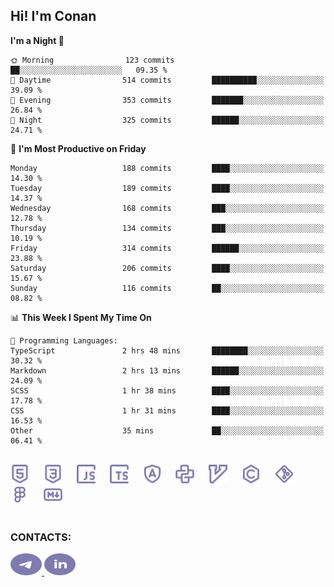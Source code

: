 ## Hi! I'm Conan

<!--START_SECTION:waka-->
**I'm a Night 🦉** 

```text
🌞 Morning                123 commits         ██░░░░░░░░░░░░░░░░░░░░░░░   09.35 % 
🌆 Daytime                514 commits         ██████████░░░░░░░░░░░░░░░   39.09 % 
🌃 Evening                353 commits         ███████░░░░░░░░░░░░░░░░░░   26.84 % 
🌙 Night                  325 commits         ██████░░░░░░░░░░░░░░░░░░░   24.71 % 
```
📅 **I'm Most Productive on Friday** 

```text
Monday                   188 commits         ████░░░░░░░░░░░░░░░░░░░░░   14.30 % 
Tuesday                  189 commits         ████░░░░░░░░░░░░░░░░░░░░░   14.37 % 
Wednesday                168 commits         ███░░░░░░░░░░░░░░░░░░░░░░   12.78 % 
Thursday                 134 commits         ███░░░░░░░░░░░░░░░░░░░░░░   10.19 % 
Friday                   314 commits         ██████░░░░░░░░░░░░░░░░░░░   23.88 % 
Saturday                 206 commits         ████░░░░░░░░░░░░░░░░░░░░░   15.67 % 
Sunday                   116 commits         ██░░░░░░░░░░░░░░░░░░░░░░░   08.82 % 
```


📊 **This Week I Spent My Time On** 

```text
💬 Programming Languages: 
TypeScript               2 hrs 48 mins       ████████░░░░░░░░░░░░░░░░░   30.32 % 
Markdown                 2 hrs 13 mins       ██████░░░░░░░░░░░░░░░░░░░   24.09 % 
SCSS                     1 hr 38 mins        ████░░░░░░░░░░░░░░░░░░░░░   17.78 % 
CSS                      1 hr 31 mins        ████░░░░░░░░░░░░░░░░░░░░░   16.53 % 
Other                    35 mins             ██░░░░░░░░░░░░░░░░░░░░░░░   06.41 % 
```


<!--END_SECTION:waka-->


<br>

<div align="left">
  <img src="icons/skills/html.svg" height="30" alt="html5"/>
  <img width="15"/>
  <img src="icons/skills/css.svg" height="30" alt="css"/>
    <img width="15"/>
  <img src="icons/skills/javascript.svg" height="30" alt="javascript"/>
  <img width="15"/>
  <img src="icons/skills/typescript.svg" height="30" alt="typescript"/>
  <img width="15"/>
  <img src="icons/skills/angular.svg" height="30" alt="angular"/>
  <img width="15"/>
  <img src="icons/skills/python.svg" height="30" alt="python"/>
  <img width="15"/>
  <img src="icons/skills/vim.svg" height="30" alt="vim"  />
  <img width="15"/>
  <img src="icons/skills/c.svg" height="30" alt="c"/>
  <img width="15"/>
  <img src="icons/skills/git.svg" height="30" alt="git"/>
  <img width="15"/>
  <img src="icons/skills/figma.svg" height="30" alt="figma"/>
  <img width="15"/>
  <img src="icons/skills/markdown.svg" height="30" alt="markdown"/>
</div>

<br>


### CONTACTS:

<div align="left">
  <a href="https://t.me/gkkconan">
    <img src="icons/contacts/telegram.svg" width="50" height="35" alt="telegram"/>
  </a>
  <a href="https://www.linkedin.com/in/gkkconan">
    <img src="icons/contacts/linkedin.svg" width="50" height="35" alt="linkedin"/>
  </a>
</div>
